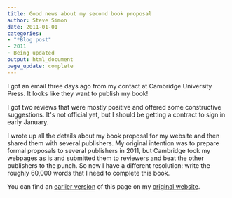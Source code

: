 ```yaml
---
title: Good news about my second book proposal
author: Steve Simon
date: 2011-01-01
categories:
- "*Blog post"
- 2011
- Being updated
output: html_document
page_update: complete
---
```


I got an email three days ago from my contact at Cambridge University Press. It looks like they want to publish my book!

<!---More--->

I got two reviews that were mostly positive and offered some constructive suggestions. It's not official yet, but I should be getting a contract to sign in early January.

I wrote up all the details about my book proposal for my website and then shared them with several publishers. My original intention was to prepare formal proposals to several publishers in 2011, but Cambridge took my webpages as is and submitted them to reviewers and beat the other publishers to the punch. So now I have a different resolution: write the roughly 60,000 words that I need to complete this book.

You can find an [earlier version][sim1] of this page on my [original website][sim2].

[sim1]: http://www.pmean.com/11/GoodNews.html
[sim2]: http://www.pmean.com/original_site.html 
